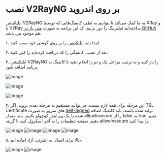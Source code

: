 # نصب V2RayNG بر روی اندروید

اپلیکیشن V2RayNG به ما کمک می‌کند تا بتوانیم به لطف کانفیگ‌هایی که توسط XRay و یا V2Ray ساخته‌ایم فیلترینگ را دور بزنیم. کد این برنامه به صورت [متن باز در GitHub](https://github.com/2dust/v2rayNG) هم موجود می باشد.

۱. ابتدا باید [اپلیکیشن](https://play.google.com/store/apps/details?id=com.v2ray.ang&gl=US&pli=1) را بر روی گوشی خود نصب کنید. 

۲. بعد از نصب، کانفیگی را که دریافت کرده‌اید را کپی کنید.

۳. اپلیکیشن V2RayNG را باز کنید و به ترتیب مراحل یک و دو را انجام دهید تا کانفیگ به برنامه اضافه شود.

![image](https://user-images.githubusercontent.com/118040490/201838358-883c69a5-14d5-4e8d-904c-c9fc9ca527e6.png)

![image](https://user-images.githubusercontent.com/118040490/201838873-e6c0235d-395a-4508-8d45-70670fb02442.png)

![image](https://user-images.githubusercontent.com/118040490/201839298-ce728e50-611a-4b7a-9103-3fb89a7f961e.png)


۴. این مرحله برای همه لازم نیست. می‌توانید مستقیم به مرحله بعدی بروید. اگر TSL Certificate های سرور به صورت [Self-Signed](https://github.com/iranxray/hope/blob/main/create-tsl-certificate.md) تولید شده باشند، باید کانفیگ اضافه شده را یک ویرایش کوچولو بکنیم. باید مقدار allowInsecure را از false به true‌ تغییر دهیم. صفحه تنظیمات را به آخر اسکرول کنید تا گزینه allowInsecure را پیدا کنید.

![image](https://user-images.githubusercontent.com/118040490/201840108-836be851-90fc-476e-b39d-36b87d6e2e6f.png)
![image](https://user-images.githubusercontent.com/118040490/201840201-c6e04779-d308-4031-8dd0-3d5db071a2da.png)
![image](https://user-images.githubusercontent.com/118040490/201840291-98682fbf-575a-466a-ba9d-8afbc44582ce.png)
![image](https://user-images.githubusercontent.com/118040490/201840446-7826c530-bb4e-490e-a980-bc57ecb758d1.png)

۵. حالا برای اتصال به اینترنت آزاد آماده ایم.

![image](https://user-images.githubusercontent.com/118040490/201840897-57a03e27-a066-476d-b7d2-8c9f0900a616.png)
![image](https://user-images.githubusercontent.com/118040490/201841133-67ad8399-b28f-44ca-b2ef-568f20740505.png)
